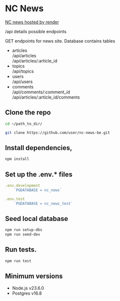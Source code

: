 # NC News

[NC news hosted by render](https://chris-nc-news.onrender.com/api) 

/api details possible endpoints

GET endpoints for news site. Database contains tables
- articles \
/api/articles \
/api/articles/:article_id
- topics \
/api/topics
- users \
/api/users
- comments \
/api/comments/:comment_id \
/api/articles/:article_id/comments

## Clone the repo
```bash
cd ~/path_to_dir/

git clone https://github.com/user/nc-news-be.git
``` 
## Install dependencies, 
```bash
npm install
```

## Set up the .env.* files
```JavaScript
.env.development
    `PGDATABASE = nc_news`

.env.test
    `PGDATABASE = nc_news_test`
```

## Seed local database
```bash
npm run setup-dbs
npm run seed-dev
```
## Run tests.
```bash
npm run test
```



## Minimum versions
- Node.js v23.6.0
- Postgres v16.8
